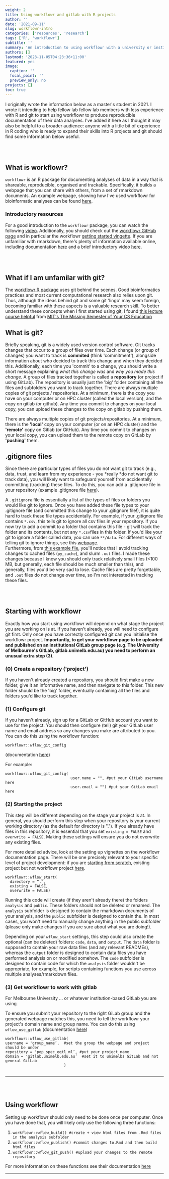 ```yaml
---
weight: 2
title: Using workflowr and gitlab with R projects
author: ''
date: '2021-09-11'
slug: workflowr-intro
categories: ['resources', 'research']
tags: ['R', 'workflowr']
subtitle: ''
summary: 'An introduction to using workflowr with a university or institutional gitlab account'
authors: []
lastmod: '2023-11-05T04:23:36+11:00'
featured: yes
image:
  caption: ''
  focal_point: ''
  preview_only: no
projects: []
toc: true
---
```


I originally wrote the information below as a master's student in 2021. I wrote it intending to help fellow lab fellow lab members with less experience with R and git to start using workflowr to produce reproducible documentation of their data analyses. I've added it here as I thought it may also be helpful to a broader audience: anyone with a little bit of experience in R coding who is ready to expand their skills into R projects and git should find some information below useful. 

<br>
<br>

## What is workflowr? 

```workflowr``` is an R package for documenting analyses of data in a way that is shareable, reproducible, organised and trackable. Specifically, it builds a webpage that you can share with others, from a set of rmarkdown documents. An example webpage, showing how I've used workflowr for bioinformatic analyses can be found  [here](https://igr-lab.pages.gitlab.unimelb.edu.au/pop_spec_eqtl_ml/index.html).

### Introductory resources 

For a good introduction to the ```workflowr``` package, you can watch the following [video](https://www.youtube.com/watch?v=GrqM2VqIQ20&ab_channel=RConsortium). Additionally, you should check out the [workflowr GitHub page](https://workflowr.github.io/workflowr/index.html) and in particular the workflowr [getting started vingette](https://workflowr.github.io/workflowr/articles/wflow-01-getting-started.html). If you are unfamiliar with rmarkdown, there's plenty of information available online, including documentation [here](https://bookdown.org/yihui/rmarkdown) and a brief introductory video [here](https://www.youtube.com/watch?v=DNS7i2m4sB0&ab_channel=RogerPeng).


<p> </p> 

<br>
<br>
<p> </p>

## What if I am unfamilar with git?  

The [workflowr R package](https://workflowr.github.io/workflowr/index.html) uses git behind the scenes. Good bioinformatics practices and most current computational research also relies upon git. Thus, although the ideas behind git and some git 'lingo' may seem foreign, becoming familiar with these aspects is a valuable research skill. To better understand these concepts when I first started using git, I found [this lecture course helpful](https://missing.csail.mit.edu/2020/version-control/) from [MIT's The Missing Semester of Your CS Education](https://missing.csail.mit.edu/)

## What is git?

Briefly speaking, git is a widely used version control software. Git tracks changes that occur to a group of files over time. Each change (or group of changes) you want to track is **commited** (think 'commitment'), alongside information about who decided to track this change and when they decided this. Additionally, each time you 'commit' to a change, you should write a short message explaining *what this change was* and *why you made this change*. A group of files tracked together is called a **repository** (or project if using GitLab). The repository is usually just the 'big' folder containing all the files and subfolders you want to track together. 
There are always multiple copies of git projects / repositories. At a minimum, there is the copy you have on your computer or on HPC cluster (called the local version), and the copy on gitlab (or github). Any time you commit to changes on your local copy, you can upload these changes to the copy on gitlab by pushing them. 

There are always multiple copies of git projects/repositories. At a minimum, there is the **'local'** copy on your computer (or on an HPC cluster) and the **'remote'** copy on Gitlab (or GitHub). Any time you commit to changes on your local copy, you can upload them to the remote copy on GitLab by **'pushing'** them. 

## .gitignore files

Since there are particular types of files you do not want git to track (e.g., data, trust, and learn from my experience - you *really *do not want git to track data), you will likely want to safeguard yourself from accidentally committing (tracking) these files. To do this, you can add a .gitignore file in your repository (example .gitignore file [here](https://gitlab.unimelb.edu.au/igr-lab/pop_spec_eqtl_ml/-/blob/master/.gitignore)).

A ```.gitignore``` file is essentially a list of the types of files or folders you would like git to ignore. Once you have added these file types to your .gitignore file (and committed this change to your .gitignore file!), it is quite hard to track these file types accidentally. For example, if your .gitignore file contains ```*.csv```, this tells git to ignore all csv files in your repository. If you now try to add a commit to a folder that contains this file - git will track the folder and its contents, but not any ```*.csv```files in this folder. If you'd like your git to ignore a folder called data, you can use ```**/data```. For different ways of telling git to ignore things, see this [webpage](https://www.atlassian.com/git/tutorials/saving-changes/gitignore).  
Furthermore, from [this example file](https://gitlab.unimelb.edu.au/igr-lab/pop_spec_eqtl_ml/-/blob/master/.gitignore), you'll notice that I avoid tracking changes to cached files (```py_cache```), and slurm ```.out``` files. I made these changes because I know you should only track relatively small files (<100 MB, but generally, each file should be much smaller than this), and generally, files you'd be very sad to lose. Cache files are pretty forgettable, and ```.out``` files do not change over time, so I'm not interested in tracking these files. 

<p> </p> 


<br>
<br>
<p> </p>


## Starting with workflowr

Exactly how you start using workflowr will depend on what stage the project you are working on is at. If you haven't already, you will need to configure git first. Only once you have correctly configured git can you initialise the workflowr project. **Importantly, to get your workflowr page to be uploaded and published on an institutional GitLab group page (e.g. The University of Melbourne's GitLab, gitlab.unimelb.edu.au) you need to perform an unusual extra step (3)**. 


### (0) Create a repository ('project')

If you haven't already created a repository, you should first make a new folder, give it an informative name, and then navigate to this folder. This new folder should be the 'big' folder, eventually containing all the files and folders you'd like to track together. 

### (1) Configure git 

If you haven't already, sign up for a GitLab or GitHub account you want to use for the project. You should then configure (tell) git your GitLab user name and email address so any changes you make are attributed to you. 
You can do this using the workflowr function:

```workflowr::wflow_git_config``` 

(documentation [here](https://workflowr.github.io/workflowr/reference/wflow_git_config.html))

For example: 

```
workflowr::wflow_git_config(
                             user.name = "", #put your GitLab username here
                             user.email = "") #put your GitLab email here
```


### (2) Starting the project

This step will be different depending on the stage your project is at. In general, you should perform this step when your repository is your current working directory (as the default for directory is "."). If you already have files in this repository, it is essential that you set ```existing = FALSE``` and ```overwrite = FALSE```. Making these settings will ensure you do not overwrite any existing files.

For more detailed advice, look at the setting up vignettes on the workflowr documentation page. There will be one precisely relevant to your specific level of project development:  if you are [starting from scratch](https://jdblischak.github.io/workflowr/articles/wflow-01-getting-started.html), existing project but not workflowr project [here](https://jdblischak.github.io/workflowr/articles/wflow-03-migrating.html). 

```
workflowr::wflow_start(
  directory = “.”, 
  existing = FALSE,
  overwrite = FALSE)

```
Running this code will create (if they aren't already there) the folders ```analysis``` and ```public```. These folders should not be deleted or renamed. The ```analysis``` subfolder is designed to contain the rmarkdown documents of your analysis, and the ```public``` subfolder is designed to contain the. In most cases, you won't need to manually change anything in the public subfolder (please only make changes if you are sure about what you are doing!). 

Depending on your ```wflow_start``` settings, this step could also create the optional (can be deleted) folders: ```code```, ```data```, and ```output```. The ```data``` folder is supposed to contain your raw data files (and any relevant READMEs), whereas the ```output``` folder is designed to contain data files you have performed analysis on or modified somehow. The ```code``` subfolder is designed to contain code for which the ```analysis``` folder wouldn't be appropriate, for example, for scripts containing functions you use across multiple analyses/rmarkdown files. 

### (3) Get workflowr to work with gitlab 

For Melbourne University ... or whatever institution-based GitLab you are using

To ensure you submit your repository to the right GiLab group and the generated webpage matches this, you need to tell the workflowr your project's domain name and group name. You can do this using ```wflow_use_gitlab``` (documentation [here](https://workflowr.github.io/workflowr/articles/wflow-06-gitlab.htmll))

```
workflowr::wflow_use_gitlab(
username = 'group_name’,  #set the group the webpage and project should be under
repository = 'pop_spec_eqtl_ml’, #put your project name
domain = 'gitlab.unimelb.edu.au’  #set it to unimelbs GitLab and not general GitLab
                          )


```
<p> </p>

---

<p> </p>
<br>
<br>

## Using workflowr

Setting up workflowr should only need to be done once per computer. Once you have done that, you will likely only use the following three functions:

1. ```workflowr::wflow_build() #create + view html files from .Rmd files in the analysis subfolder```
2. ```workflowr::wflow_publish() #commit changes to.Rmd and then build html files```
3. ```workflowr::wflow_git_push() #upload your changes to the remote repository```

For more information on these functions see their documentation [here](https://workflowr.github.io/workflowr/reference/index.html)

<p> </p> 

---

<p> </p> 
